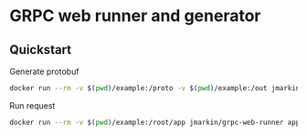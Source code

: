 # GRPC web runner and generator

## Quickstart

Generate protobuf
```bash
docker run --rm -v $(pwd)/example:/proto -v $(pwd)/example:/out jmarkin/grpc-web-generator
```

Run request
```bash
docker run --rm -v $(pwd)/example:/root/app jmarkin/grpc-web-runner app/run.js
```
